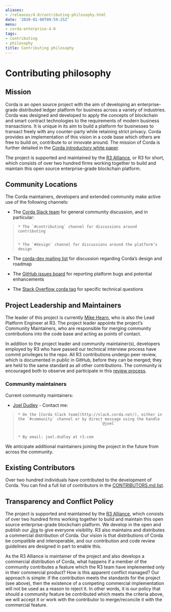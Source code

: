 ```yaml
---
aliases:
- /releases/4.0/contributing-philosophy.html
date: '2020-01-08T09:59:25Z'
menu:
- corda-enterprise-4-0
tags:
- contributing
- philosophy
title: Contributing philosophy
---
```



# Contributing philosophy


## Mission

Corda is an open source project with the aim of developing an enterprise-grade distributed ledger platform for business across a variety of
                industries.  Corda was designed and developed to apply the concepts of blockchain and smart contract technologies to the requirements of
                modern business transactions.  It is unique in its aim to build a platform for businesses to transact freely with any counter-party while
                retaining strict privacy. Corda provides an implementation of this vision in a code base which others are free to build on, contribute to
                or innovate around. The mission of Corda is further detailed in the [Corda introductory white paper](/en/pdf/corda-introductory-whitepaper.pdf).

The project is supported and maintained by the [R3 Alliance](https://www.r3.com), or R3 for short, which consists of over two hundred firms
                working together to build and maintain this open source enterprise-grade blockchain platform.


## Community Locations

The Corda maintainers, developers and extended community make active use of the following channels:


* The [Corda Slack team](http://slack.corda.net/) for general community discussion, and in particular:

> 
> 
>     * The `#contributing` channel for discussions around contributing
> 
> 
>     * The `#design` channel for discussions around the platform’s design
> 
> 

* The [corda-dev mailing list](https://groups.io/g/corda-dev) for discussion regarding Corda’s design and roadmap


* The [GitHub issues board](https://github.com/corda/corda/issues) for reporting platform bugs and potential enhancements


* The [Stack Overflow corda tag](https://stackoverflow.com/questions/tagged/corda) for specific technical questions



## Project Leadership and Maintainers

The leader of this project is currently [Mike Hearn](https://github.com/mikehearn), who is also the Lead Platform Engineer at R3. The
                project leader appoints the project’s Community Maintainers, who are responsible for merging community contributions into the code base and
                acting as points of contact.

In addition to the project leader and community maintainer(s), developers employed by R3 who have passed our technical interview process
                have commit privileges to the repo. All R3 contributions undergo peer review, which is documented in public in GitHub, before they can be
                merged; they are held to the same standard as all other contributions. The community is encouraged both to observe and participate in this
                [review process](https://github.com/corda/corda/pulls).


### Community maintainers

Current community maintainers:


* [Joel Dudley](https://github.com/joeldudleyr3) - Contact me:

> 
> 
>     * On the [Corda Slack team](http://slack.corda.net/), either in the `#community` channel or by direct message using the handle
>                                         `@joel`
> 
> 
>     * By email: joel.dudley at r3.com
> 
> 

We anticipate additional maintainers joining the project in the future from across the community.


## Existing Contributors

Over two hundred individuals have contributed to the development of Corda. You can find a full list of contributors in the
                [CONTRIBUTORS.md list](https://github.com/corda/corda/blob/master/CONTRIBUTORS.md).


## Transparency and Conflict Policy

The project is supported and maintained by the [R3 Alliance](https://www.r3.com), which consists of over two hundred firms working together
                to build and maintain this open source enterprise-grade blockchain platform. We develop in the open and publish our
                [Jira](https://r3-cev.atlassian.net/projects/CORDA/summary) to give everyone visibility. R3 also maintains and distributes a commercial
                distribution of Corda. Our vision is that distributions of Corda be compatible and interoperable, and our contribution and code review
                guidelines are designed in part to enable this.

As the R3 Alliance is maintainer of the project and also develops a commercial distribution of Corda, what happens if a member of the
                community contributes a feature which the R3 team have implemented only in their commercial product? How is this apparent conflict managed?
                Our approach is simple: if the contribution meets the standards for the project (see above), then the existence of a competing commercial
                implementation will not be used as a reason to reject it. In other words, it is our policy that should a community feature be contributed
                which meets the criteria above, we will accept it or work with the contributor to merge/reconcile it with the commercial feature.


